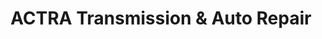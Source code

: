---
title: "ACTRA Transmission & Auto Repair"
url: /florissant/actra-transmission-and-auto-repair/
shop: car repair
---